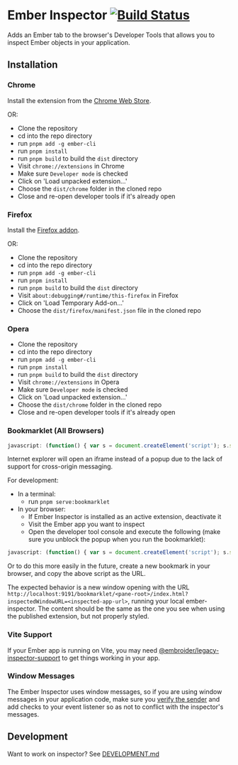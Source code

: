 # Ember Inspector [![Build Status](https://github.com/emberjs/ember-inspector/workflows/Build%20and%20Publish/badge.svg?branch=main)](https://github.com/emberjs/ember-inspector/actions?query=branch%3Amain+workflow%3A%22Build+and+Publish%22)

Adds an Ember tab to the browser's Developer Tools that allows you to inspect
Ember objects in your application.

## Installation

### Chrome

Install the extension from the [Chrome Web Store](https://chrome.google.com/webstore/detail/ember-inspector/bmdblncegkenkacieihfhpjfppoconhi).

OR:

- Clone the repository
- cd into the repo directory
- run `pnpm add -g ember-cli`
- run `pnpm install`
- run `pnpm build` to build the `dist` directory
- Visit `chrome://extensions` in Chrome
- Make sure `Developer mode` is checked
- Click on 'Load unpacked extension...'
- Choose the `dist/chrome` folder in the cloned repo
- Close and re-open developer tools if it's already open

### Firefox

Install the [Firefox addon](https://addons.mozilla.org/en-US/firefox/addon/ember-inspector/).

OR:

- Clone the repository
- cd into the repo directory
- run `pnpm add -g ember-cli`
- run `pnpm install`
- run `pnpm build` to build the `dist` directory
- Visit `about:debugging#/runtime/this-firefox` in Firefox
- Click on 'Load Temporary Add-on…'
- Choose the `dist/firefox/manifest.json` file in the cloned repo

### Opera

- Clone the repository
- cd into the repo directory
- run `pnpm add -g ember-cli`
- run `pnpm install`
- run `pnpm build` to build the `dist` directory
- Visit `chrome://extensions` in Opera
- Make sure `Developer mode` is checked
- Click on 'Load unpacked extension...'
- Choose the `dist/chrome` folder in the cloned repo
- Close and re-open developer tools if it's already open

### Bookmarklet (All Browsers)

```javascript
javascript: (function() { var s = document.createElement('script'); s.src = '//ember-extension.s3.amazonaws.com/dist_bookmarklet/load_inspector.js'; document.body.appendChild(s); }());
```

Internet explorer will open an iframe instead of a popup due to the lack of support for cross-origin messaging.

For development:

- In a terminal:
  - run `pnpm serve:bookmarklet`
- In your browser:
  - If Ember Inspector is installed as an active extension, deactivate it
  - Visit the Ember app you want to inspect
  - Open the developer tool console and execute the following (make sure you unblock the popup when you run the bookmarklet):

```javascript
javascript: (function() { var s = document.createElement('script'); s.src = 'http://localhost:9191/bookmarklet/load_inspector.js'; document.body.appendChild(s); }());
```

Or to do this more easily in the future, create a new bookmark in your browser, and copy the above script as the URL.

The expected behavior is a new window opening with the URL `http://localhost:9191/bookmarklet/<pane-root>/index.html?inspectedWindowURL=<inspected-app-url>`, running your local ember-inspector. The content should be the same as the one you see when using the published extension, but not properly styled.

### Vite Support

If your Ember app is running on Vite, you may need [@embroider/legacy-inspector-support](https://github.com/embroider-build/embroider/tree/main/packages/legacy-inspector-support) to get things working in your app.

### Window Messages

The Ember Inspector uses window messages, so if you are using window messages in your application code, make sure you [verify the sender](https://developer.mozilla.org/en-US/docs/Web/API/window.postMessage#Security_concerns) and add checks to your event listener so as not to conflict with the inspector's messages.


## Development

Want to work on inspector? See [DEVELOPMENT.md](./DEVELOPMENT.md)
